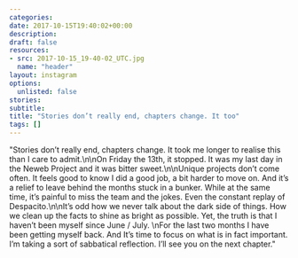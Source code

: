 ```yaml
---
categories:
date: 2017-10-15T19:40:02+00:00
description:
draft: false
resources:
- src: 2017-10-15_19-40-02_UTC.jpg
  name: "header"
layout: instagram
options:
  unlisted: false
stories:
subtitle:
title: "Stories don’t really end, chapters change. It too"
tags: []
---
```


"Stories don’t really end, chapters change. It took me longer to realise this than I care to admit.\n\nOn Friday the 13th, it stopped. It was my last day in the Neweb Project and it was bitter sweet.\n\nUnique projects don’t come often. It feels good to know I did a good job, a bit harder to move on. And it’s a relief to leave behind the months stuck in a bunker. While at the same time, it’s painful to miss the team and the jokes. Even the constant replay of Despacito.\n\nIt’s odd how we never talk about the dark side of things. How we clean up the facts to shine as bright as possible. Yet, the truth is that I haven’t been myself since June / July. \nFor the last two months I have been getting myself back. And It’s time to focus on what is in fact important. I’m taking a sort of sabbatical reflection. I’ll see you on the next chapter."
